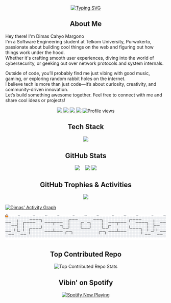 <p align="center">
  <a href="https://git.io/typing-svg">
    <img src="https://readme-typing-svg.demolab.com?font=Poppins&weight=800&size=24&pause=1000&color=FFA500&center=true&vCenter=true&width=435&lines=Hi!+I'm+Dimas+Cahyo+Margono;I'm+a+Student;I'm+a+Software+Engineer" alt="Typing SVG" />
  </a>
</p>

<h2 align="center">About Me</h2>

Hey there! I'm Dimas Cahyo Margono  
I'm a Software Engineering student at Telkom University, Purwokerto, passionate about building cool things on the web and figuring out how things work under the hood.  
Whether it's crafting smooth user experiences, diving into the world of cybersecurity, or geeking out over network protocols and system internals.  

Outside of code, you’ll probably find me just vibing with good music, gaming, or exploring random rabbit holes on the internet.  
I believe tech is more than just code—it’s about curiosity, creativity, and community-driven innovation.  
Let’s build something awesome together. Feel free to connect with me and share cool ideas or projects!

<p align="center">
  <a href="https://instagram.com/dmzmrgno" target="_blank">
    <img src="https://img.shields.io/badge/Instagram-%23E4405F.svg?style=for-the-badge&logo=Instagram&logoColor=white" />
  </a>
  <a href="https://x.com/dimzkuyy_" target="_blank">
    <img src="https://img.shields.io/badge/X-%23000000.svg?style=for-the-badge&logo=X&logoColor=white" />
  </a>
  <a href="https://linkedin.com/in/dimascahyomargono" target="_blank">
    <img src="https://img.shields.io/badge/linkedin-%230077B5.svg?style=for-the-badge&logo=linkedin&logoColor=white" />
  </a>
  <a href="https://open.spotify.com/user/31n4mms4k47ttb7a2fpu2jliyzlm" target="_blank">
    <img src="https://img.shields.io/badge/Spotify-1ED760?style=for-the-badge&logo=spotify&logoColor=white" />
  </a>
    <img src="https://komarev.com/ghpvc/?username=dimzkuy&style=for-the-badge&color=orange&abbreviated=true" alt="Profile views"/>
</p>

<h2 align="center">Tech Stack</h2>
<p align="center">
  <a href="https://skillicons.dev">
    <img src="https://skillicons.dev/icons?i=html,css,js,php,bootstrap,tailwind,python,flutter,dart,debian,gcp,nextjs,nodejs,postman,figma,git,github,vscode" />
  </a>
</p>

<h2 align="center">GitHub Stats</h2>
<p align="center">
  <img src="https://github-readme-stats.vercel.app/api?username=dimzkuy&show_icons=true&theme=codeSTACKr" width="320" style="margin-right: 12px;" />
  <img src="https://github-readme-streak-orcin.vercel.app?user=dimzkuy&theme=codestackr" width="340"/>
  <img src="https://github-readme-stats.vercel.app/api/top-langs/?username=dimzkuy&layout=compact&theme=codeSTACKr" width="240" />
</p>

<h2 align="center">GitHub Trophies & Activities</h2>
<p align="center">
  <img src="https://github-profile-trophy.vercel.app/?username=dimzkuy&theme=juicyfresh&column=9&margin-w=10" />
</p>

[![Dimas' Activity Graph](https://github-readme-activity-graph.vercel.app/graph?username=dimzkuy&theme=elegant&custom_title=My%20Contributions%20All-Day%20Long)](https://github.com/ashutosh00710/github-readme-activity-graph)

<picture>
  <source media="(prefers-color-scheme: dark)" srcset="https://raw.githubusercontent.com/dimzkuy/dimzkuy/output/pacman-contribution-graph-dark.svg">
  <source media="(prefers-color-scheme: light)" srcset="https://raw.githubusercontent.com/dimzkuy/dimzkuy/output/pacman-contribution-graph.svg">
  <img alt="pacman contribution graph" src="https://raw.githubusercontent.com/dimzkuy/dimzkuy/output/pacman-contribution-graph.svg">
</picture>

<h2 align="center">Top Contributed Repo</h2>
<p align="center">
  <img src="https://github-contributor-stats.vercel.app/api?username=dimzkuy&limit=5&theme=codeSTACKr&combine_all_yearly_contributions=true" alt="Top Contributed Repo Stats" />
</p>

<h2 align="center">Vibin' on Spotify</h2>
<p align="center">
  <a href="https://spotify-github-profile.kittinanx.com/api/view?uid=31n4mms4k47ttb7a2fpu2jliyzlm&redirect=true">
    <img src="https://spotify-github-profile.kittinanx.com/api/view?uid=31n4mms4k47ttb7a2fpu2jliyzlm&cover_image=true&theme=natemoo-re&show_offline=false&background_color=121212&interchange=true&bar_color_cover=false&bar_color=ffa500" alt="Spotify Now Playing" width="400"/>
  </a>
</p>
